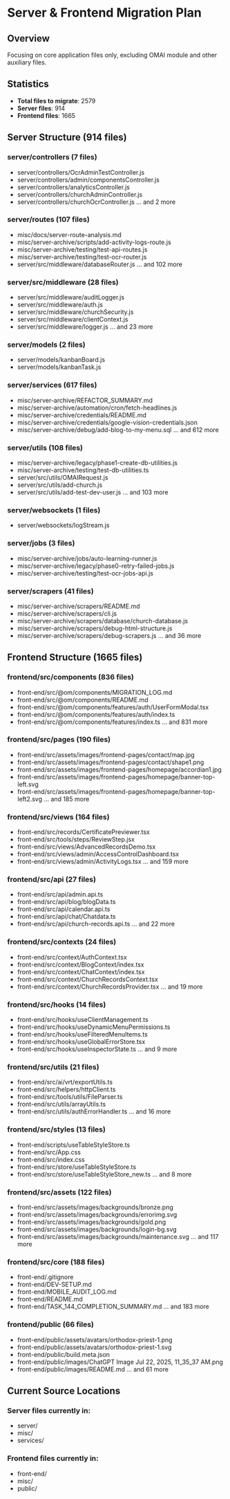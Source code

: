 # Server & Frontend Migration Plan

## Overview
Focusing on core application files only, excluding OMAI module and other auxiliary files.

## Statistics
- **Total files to migrate**: 2579
- **Server files**: 914
- **Frontend files**: 1665

## Server Structure (914 files)

### server/controllers (7 files)
- server/controllers/OcrAdminTestController.js
- server/controllers/admin/componentsController.js
- server/controllers/analyticsController.js
- server/controllers/churchAdminController.js
- server/controllers/churchOcrController.js
... and 2 more

### server/routes (107 files)
- misc/docs/server-route-analysis.md
- misc/server-archive/scripts/add-activity-logs-route.js
- misc/server-archive/testing/test-api-routes.js
- misc/server-archive/testing/test-ocr-router.js
- server/src/middleware/databaseRouter.js
... and 102 more

### server/src/middleware (28 files)
- server/src/middleware/auditLogger.js
- server/src/middleware/auth.js
- server/src/middleware/churchSecurity.js
- server/src/middleware/clientContext.js
- server/src/middleware/logger.js
... and 23 more

### server/models (2 files)
- server/models/kanbanBoard.js
- server/models/kanbanTask.js

### server/services (617 files)
- misc/server-archive/REFACTOR_SUMMARY.md
- misc/server-archive/automation/cron/fetch-headlines.js
- misc/server-archive/credentials/README.md
- misc/server-archive/credentials/google-vision-credentials.json
- misc/server-archive/debug/add-blog-to-my-menu.sql
... and 612 more

### server/utils (108 files)
- misc/server-archive/legacy/phase1-create-db-utilities.js
- misc/server-archive/testing/test-db-utilities.ts
- server/src/utils/OMAIRequest.js
- server/src/utils/add-church.js
- server/src/utils/add-test-dev-user.js
... and 103 more

### server/websockets (1 files)
- server/websockets/logStream.js

### server/jobs (3 files)
- misc/server-archive/jobs/auto-learning-runner.js
- misc/server-archive/legacy/phase0-retry-failed-jobs.js
- misc/server-archive/testing/test-ocr-jobs-api.js

### server/scrapers (41 files)
- misc/server-archive/scrapers/README.md
- misc/server-archive/scrapers/cli.js
- misc/server-archive/scrapers/database/church-database.js
- misc/server-archive/scrapers/debug-html-structure.js
- misc/server-archive/scrapers/debug-scrapers.js
... and 36 more

## Frontend Structure (1665 files)

### frontend/src/components (836 files)
- front-end/src/@om/components/MIGRATION_LOG.md
- front-end/src/@om/components/README.md
- front-end/src/@om/components/features/auth/UserFormModal.tsx
- front-end/src/@om/components/features/auth/index.ts
- front-end/src/@om/components/features/index.ts
... and 831 more

### frontend/src/pages (190 files)
- front-end/src/assets/images/frontend-pages/contact/map.jpg
- front-end/src/assets/images/frontend-pages/contact/shape1.png
- front-end/src/assets/images/frontend-pages/homepage/accordian1.jpg
- front-end/src/assets/images/frontend-pages/homepage/banner-top-left.svg
- front-end/src/assets/images/frontend-pages/homepage/banner-top-left2.svg
... and 185 more

### frontend/src/views (164 files)
- front-end/src/records/CertificatePreviewer.tsx
- front-end/src/tools/steps/ReviewStep.jsx
- front-end/src/views/AdvancedRecordsDemo.tsx
- front-end/src/views/admin/AccessControlDashboard.tsx
- front-end/src/views/admin/ActivityLogs.tsx
... and 159 more

### frontend/src/api (27 files)
- front-end/src/api/admin.api.ts
- front-end/src/api/blog/blogData.ts
- front-end/src/api/calendar.api.ts
- front-end/src/api/chat/Chatdata.ts
- front-end/src/api/church-records.api.ts
... and 22 more

### frontend/src/contexts (24 files)
- front-end/src/context/AuthContext.tsx
- front-end/src/context/BlogContext/index.tsx
- front-end/src/context/ChatContext/index.tsx
- front-end/src/context/ChurchRecordsContext.tsx
- front-end/src/context/ChurchRecordsProvider.tsx
... and 19 more

### frontend/src/hooks (14 files)
- front-end/src/hooks/useClientManagement.ts
- front-end/src/hooks/useDynamicMenuPermissions.ts
- front-end/src/hooks/useFilteredMenuItems.ts
- front-end/src/hooks/useGlobalErrorStore.tsx
- front-end/src/hooks/useInspectorState.ts
... and 9 more

### frontend/src/utils (21 files)
- front-end/src/ai/vrt/exportUtils.ts
- front-end/src/helpers/httpClient.ts
- front-end/src/tools/utils/FileParser.ts
- front-end/src/utils/arrayUtils.ts
- front-end/src/utils/authErrorHandler.ts
... and 16 more

### frontend/src/styles (13 files)
- front-end/scripts/useTableStyleStore.ts
- front-end/src/App.css
- front-end/src/index.css
- front-end/src/store/useTableStyleStore.ts
- front-end/src/store/useTableStyleStore_new.ts
... and 8 more

### frontend/src/assets (122 files)
- front-end/src/assets/images/backgrounds/bronze.png
- front-end/src/assets/images/backgrounds/errorimg.svg
- front-end/src/assets/images/backgrounds/gold.png
- front-end/src/assets/images/backgrounds/login-bg.svg
- front-end/src/assets/images/backgrounds/maintenance.svg
... and 117 more

### frontend/src/core (188 files)
- front-end/.gitignore
- front-end/DEV-SETUP.md
- front-end/MOBILE_AUDIT_LOG.md
- front-end/README.md
- front-end/TASK_144_COMPLETION_SUMMARY.md
... and 183 more

### frontend/public (66 files)
- front-end/public/assets/avatars/orthodox-priest-1.png
- front-end/public/assets/avatars/orthodox-priest-1.svg
- front-end/public/build.meta.json
- front-end/public/images/ChatGPT Image Jul 22, 2025, 11_35_37 AM.png
- front-end/public/images/README.md
... and 61 more

## Current Source Locations

### Server files currently in:
- server/
- misc/
- services/

### Frontend files currently in:
- front-end/
- misc/
- public/
